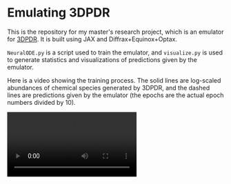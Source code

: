 # Emulating 3DPDR

This is the repository for my master's research project, which is an emulator for [3DPDR](https://uclchem.github.io/3dpdr/). It is built using JAX and Diffrax+Equinox+Optax. 

`NeuralODE.py` is a script used to train the emulator, and `visualize.py` is used to generate statistics and visualizations of predictions given by the emulator. 

Here is a video showing the training process. The solid lines are log-scaled abundances of chemical species generated by 3DPDR, and the dashed lines are predictions given by the emulator (the epochs are the actual epoch numbers divided by 10). 

<video src="predictions_2/predictions_all.mp4" controls title="Title"></video>